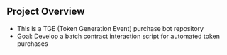 ## Project Overview
- This is a TGE (Token Generation Event) purchase bot repository
- Goal: Develop a batch contract interaction script for automated token purchases